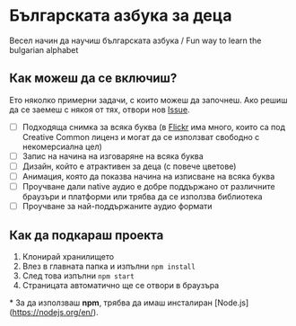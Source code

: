 # Българската азбука за деца
Весел начин да научиш българската азбука / Fun way to learn the bulgarian alphabet

## Как можеш да се включиш?

Ето няколко примерни задачи, с които можеш да започнеш. Ако решиш да се заемеш с някоя от тях, отвори нов [Issue](https://github.com/dzhavat/bulgarian-alphabet/issues).

- [ ] Подходяща снимка за всяка буква (в [Flickr](https://www.flickr.com/search/?license=2%2C3%2C4%2C5%2C6%2C9&text=&advanced=1) има много, които са под Creative Common лиценз и могат да се използват свободно с некомерсиална цел)
- [ ] Запис на начина на изговаряне на всяка буква
- [ ] Дизайн, който е атрактивен за деца (с повече цветове)
- [ ] Анимация, която да показва начина на изписване на всяка буква
- [ ] Проучване дали native аудио е добре поддържано от различните браузъри и платформи или трябва да се използва библиотека
- [ ] Проучване за най-поддържаните аудио формати

## Как да подкараш проекта
1. Клонирай хранилището
2. Влез в главната папка и изпълни ```npm install```
3. След това изпълни ```npm start```
4. Страницата автоматично ще се отвори в браузъра

\* За да използваш **npm**, трябва да имаш инсталиран [Node.js] (https://nodejs.org/en/).
